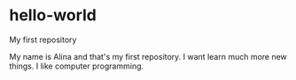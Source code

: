 # hello-world
My first repository



 My name is Alina and that's my first repository.
 I want learn much more new things.
 I like computer programming.
  
